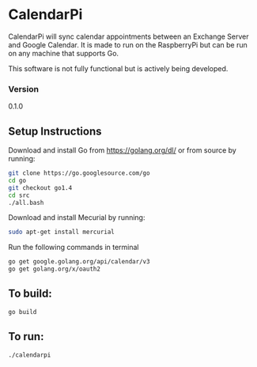 # CalendarPi
CalendarPi will sync calendar appointments between an Exchange Server and Google Calendar.  It is made to run on the RaspberryPi but can be run on any machine that supports Go.

This software is not fully functional but is actively being developed.  

### Version
0.1.0

## Setup Instructions
Download and install Go from https://golang.org/dl/ or from source by running:
```sh
git clone https://go.googlesource.com/go
cd go
git checkout go1.4
cd src
./all.bash
```

Download and install Mecurial by running:
```sh
sudo apt-get install mercurial
```

Run the following commands in terminal
```sh
go get google.golang.org/api/calendar/v3
go get golang.org/x/oauth2
```

## To build:
```sh
go build
```

## To run:
```sh
./calendarpi
```


